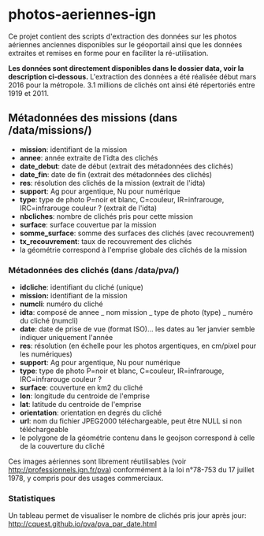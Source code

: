 # photos-aeriennes-ign

Ce projet contient des scripts d'extraction des données sur les photos aériennes anciennes disponibles sur le géoportail ainsi que les données extraites et remises en forme pour en faciliter la ré-utilisation.

**Les données sont directement disponibles dans le dossier data, voir la description ci-dessous.**
L'extraction des données a été réalisée début mars 2016 pour la métropole.
3.1 millions de clichés ont ainsi été répertoriés entre 1919 et 2011.

## Métadonnées des missions (dans /data/missions/)
- **mission**: identifiant de la mission
- **annee**: année extraite de l'idta des clichés
- **date_debut**: date de début (extrait des métadonnées des clichés)
- **date_fin**: date de fin (extrait des métadonnées des clichés)
- **res**: résolution des clichés de la mission (extrait de l'idta)
- **support**: Ag pour argentique, Nu pour numérique
- **type**: type de photo P=noir et blanc, C=couleur, IR=infrarouge, IRC=infrarouge couleur ? (extrait de l'idta)
- **nbcliches**: nombre de clichés pris pour cette mission
- **surface**: surface couvertue par la mission
- **somme_surface**: somme des surfaces des clichés (avec recouvrement)
- **tx_recouvrement**: taux de recouvrement des clichés
- la géométrie correspond à l'emprise globale des clichés de la mission

### Métadonnées des clichés (dans /data/pva/)
- **idcliche**: identifiant du cliché (unique)
- **mission:** identifiant de la mission
- **numcli**: numéro du cliché
- **idta**: composé de annee _ nom mission _ type de photo (type) _ numéro du cliché (numcli) 
- **date**: date de prise de vue (format ISO)... les dates au 1er janvier semble indiquer uniquement l'année
- **res**: résolution (en échelle pour les photos argentiques, en cm/pixel pour les numériques)
- **support**: Ag pour argentique, Nu pour numérique
- **type**: type de photo P=noir et blanc, C=couleur, IR=infrarouge, IRC=infrarouge couleur ?
- **surface**: couverture en km2 du cliché
- **lon**: longitude du centroide de l'emprise
- **lat**: latitude du centroide de l'emprise
- **orientation**: orientation en degrés du cliché
- **url**: nom du fichier JPEG2000 téléchargeable, peut être NULL si non téléchargeable
- le polygone de la géométrie contenu dans le geojson correspond à celle de la couverture du cliché

Ces images aériennes sont librement réutilisables (voir http://professionnels.ign.fr/pva) conformément à la loi n°78-753 du 17 juillet 1978, y compris pour des usages commerciaux.

### Statistiques

Un tableau permet de visualiser le nombre de clichés pris jour après jour: http://cquest.github.io/pva/pva_par_date.html
